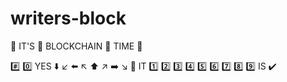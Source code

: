 # writers-block

:clap: IT'S :clap: BLOCKCHAIN :clap: TIME :clap:

:hash: :zero: YES :arrow_down: :arrow_lower_left: :arrow_left: :arrow_upper_left: :arrow_up: :arrow_upper_right: :arrow_right: :arrow_lower_right: :1234: IT :one: :two: :three: :four: :five: :six: :seven: :eight: :nine: IS :heavy_check_mark:
